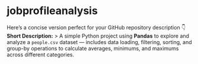 # jobprofileanalysis
Here’s a concise version perfect for your GitHub repository description 👇  **Short Description:**  > A simple Python project using **Pandas** to explore and analyze a `people.csv` dataset — includes data loading, filtering, sorting, and group-by operations to calculate averages, minimums, and maximums across different categories.
